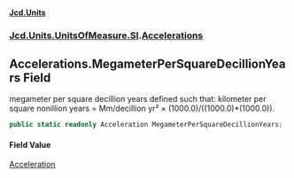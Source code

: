 #### [Jcd.Units](index 'index')
### [Jcd.Units.UnitsOfMeasure.SI](Jcd.Units.UnitsOfMeasure.SI 'Jcd.Units.UnitsOfMeasure.SI').[Accelerations](Accelerations 'Jcd.Units.UnitsOfMeasure.SI.Accelerations')

## Accelerations.MegameterPerSquareDecillionYears Field

megameter per square decillion years defined such that: kilometer per square nonillion years = Mm/decillion yr² ×
(1000.0)/((1000.0)*(1000.0)).

```csharp
public static readonly Acceleration MegameterPerSquareDecillionYears;
```

#### Field Value
[Acceleration](Acceleration 'Jcd.Units.UnitTypes.Acceleration')